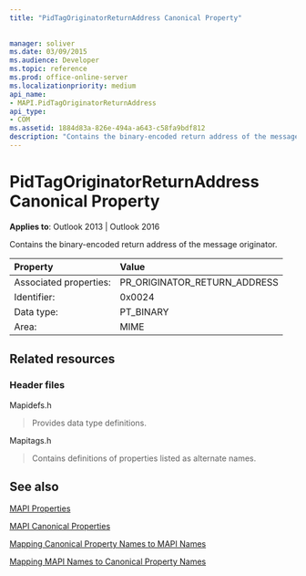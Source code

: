 ```yaml
---
title: "PidTagOriginatorReturnAddress Canonical Property"
 
 
manager: soliver
ms.date: 03/09/2015
ms.audience: Developer
ms.topic: reference
ms.prod: office-online-server
ms.localizationpriority: medium
api_name:
- MAPI.PidTagOriginatorReturnAddress
api_type:
- COM
ms.assetid: 1884d83a-826e-494a-a643-c58fa9bdf812
description: "Contains the binary-encoded return address of the message originator for Outlook 2013 and Outlook 2016."
---
```


# PidTagOriginatorReturnAddress Canonical Property

  
  
**Applies to**: Outlook 2013 | Outlook 2016 
  
Contains the binary-encoded return address of the message originator.
  
|Property |Value |
|:-----|:-----|
|Associated properties:  <br/> |PR_ORIGINATOR_RETURN_ADDRESS  <br/> |
|Identifier:  <br/> |0x0024  <br/> |
|Data type:  <br/> |PT_BINARY  <br/> |
|Area:  <br/> |MIME  <br/> |
   
## Related resources

### Header files

Mapidefs.h
  
> Provides data type definitions.
    
Mapitags.h
  
> Contains definitions of properties listed as alternate names.
    
## See also



[MAPI Properties](mapi-properties.md)
  
[MAPI Canonical Properties](mapi-canonical-properties.md)
  
[Mapping Canonical Property Names to MAPI Names](mapping-canonical-property-names-to-mapi-names.md)
  
[Mapping MAPI Names to Canonical Property Names](mapping-mapi-names-to-canonical-property-names.md)

